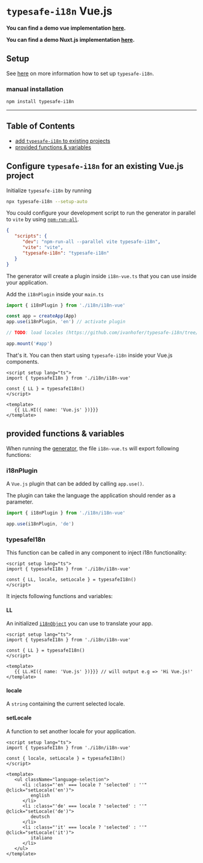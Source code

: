 # `typesafe-i18n` Vue.js

**You can find a demo vue implementation [here](https://github.com/ivanhofer/typesafe-i18n/tree/main/packages/adapter-vue/examples/vue).**

**You can find a demo Nuxt.js implementation [here](https://github.com/ivanhofer/typesafe-i18n/tree/main/packages/adapter-vue/examples/nuxtjs).**

## Setup

See [here](https://github.com/ivanhofer/typesafe-i18n#get-started) on more information how to set up `typesafe-i18n`.

### manual installation

```bash
npm install typesafe-i18n
```

---

## Table of Contents
 - [add `typesafe-i18n` to existing projects](#configure-typesafe-i18n-for-an-existing-vuejs-project)
 - [provided functions & variables](#provided-functions--variables)


<!-- ------------------------------------------------------------------------------------------ -->
<!-- ------------------------------------------------------------------------------------------ -->
<!-- ------------------------------------------------------------------------------------------ -->

## Configure `typesafe-i18n` for an existing Vue.js project

Initialize `typesafe-i18n` by running

```bash
npx typesafe-i18n --setup-auto
```

You could configure your development script to run the generator in parallel to `vite` by using [`npm-run-all`](https://github.com/mysticatea/npm-run-all).

```json
{
   "scripts": {
      "dev": "npm-run-all --parallel vite typesafe-i18n",
      "vite": "vite",
      "typesafe-i18n": "typesafe-i18n"
   }
}
```

The generator will create a plugin inside `i18n-vue.ts` that you can use inside your application.

Add the `i18nPlugin` inside your `main.ts`

```ts
import { i18nPlugin } from './i18n/i18n-vue'

const app = createApp(App)
app.use(i18nPlugin, 'en') // activate plugin

// TODO: load locales (https://github.com/ivanhofer/typesafe-i18n/tree/main/packages/generator#loading-locales)

app.mount('#app')
```

That's it. You can then start using `typesafe-i18n` inside your Vue.js components.

```vue
<script setup lang="ts">
import { typesafeI18n } from './i18n/i18n-vue'

const { LL } = typesafeI18n()
</script>

<template>
   {{ LL.HI({ name: 'Vue.js' })}}}
</template>
```


<!-- ------------------------------------------------------------------------------------------ -->
<!-- ------------------------------------------------------------------------------------------ -->
<!-- ------------------------------------------------------------------------------------------ -->

## provided functions & variables

When running the [generator](https://github.com/ivanhofer/typesafe-i18n/tree/main/packages/generator#generator), the file `i18n-vue.ts` will export following functions:

### i18nPlugin

A `Vue.js` plugin that can be added by calling `app.use()`.

The plugin can take the language the application should render as a parameter.

```ts
import { i18nPlugin } from './i18n/i18n-vue'

app.use(i18nPlugin, 'de')
```

### typesafeI18n

This function can be called in any component to inject i18n functionality:

```vue
<script setup lang="ts">
import { typesafeI18n } from './i18n/i18n-vue'

const { LL, locale, setLocale } = typesafeI18n()
</script>
```

It injects following functions and variables:


#### LL

An initialized [`i18nObject`](https://github.com/ivanhofer/typesafe-i18n/tree/main/packages/runtime#i18nObject) you can use to translate your app.

```vue
<script setup lang="ts">
import { typesafeI18n } from './i18n/i18n-vue'

const { LL } = typesafeI18n()
</script>

<template>
   {{ LL.HI({ name: 'Vue.js' })}}} // will output e.g => 'Hi Vue.js!'
</template>
```

#### locale

A `string` containing the current selected locale.

#### setLocale

A function to set another locale for your application.

```vue
<script setup lang="ts">
import { typesafeI18n } from './i18n/i18n-vue'

const { locale, setLocale } = typesafeI18n()
</script>

<template>
   <ul className="language-selection">
      <li :class="'en' === locale ? 'selected' : ''" @click="setLocale('en')">
         english
      </li>
      <li :class="'de' === locale ? 'selected' : ''" @click="setLocale('de')">
         deutsch
      </li>
      <li :class="'it' === locale ? 'selected' : ''" @click="setLocale('it')">
         italiano
      </li>
   </ul>
</template>
```
